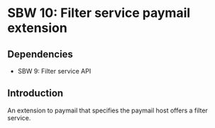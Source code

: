 SBW 10: Filter service paymail extension
=======================================

Dependencies
------------
* SBW 9: Filter service API

Introduction
------------

An extension to paymail that specifies the paymail host offers a filter service.
